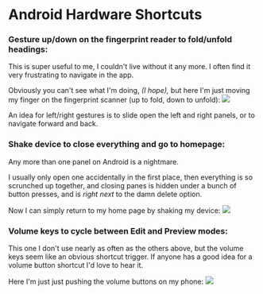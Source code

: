 # Android Hardware Shortcuts

### Gesture up/down on the fingerprint reader to fold/unfold headings:
This is super useful to me, I couldn't live without it any more. I often find it very frustrating to navigate in the app.

Obviously you can't see what I'm doing, *(I hope),* but here I'm just moving my finger on the fingerprint scanner (up to fold, down to unfold):
![](https://i.imgur.com/Wk9HyTQ.gif)

An idea for left/right gestures is to slide open the left and right panels, or to navigate forward and back.

### Shake device to close everything and go to homepage:
Any more than one panel on Android is a nightmare.

I usually only open one accidentally in the first place, then everything is so scrunched up together, and closing panes is hidden under a bunch of button presses, and is *right next* to the damn delete option.

Now I can simply return to my home page by shaking my device:
![](https://i.imgur.com/MxOOqck.gif)

### Volume keys to cycle between Edit and Preview modes:
This one I don't use nearly as often as the others above, but the volume keys seem like an obvious shortcut trigger. If anyone has a good idea for a volume button shortcut I'd love to hear it.

Here I'm just just pushing the volume buttons on my phone:
![](https://i.imgur.com/q7QefV4.gif)
